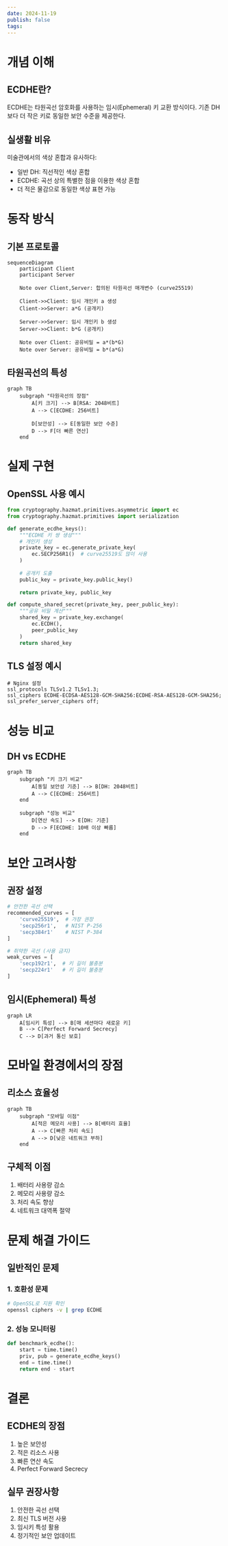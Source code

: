 ```yaml
---
date: 2024-11-19
publish: false
tags:
---
```

# 개념 이해

## ECDHE란?
ECDHE는 타원곡선 암호화를 사용하는 임시(Ephemeral) 키 교환 방식이다. 기존 DH보다 더 작은 키로 동일한 보안 수준을 제공한다.

## 실생활 비유
미술관에서의 색상 혼합과 유사하다:
- 일반 DH: 직선적인 색상 혼합
- ECDHE: 곡선 상의 특별한 점을 이용한 색상 혼합
- 더 적은 물감으로 동일한 색상 표현 가능

# 동작 방식

## 기본 프로토콜
```mermaid
sequenceDiagram
    participant Client
    participant Server
    
    Note over Client,Server: 합의된 타원곡선 매개변수 (curve25519)
    
    Client->>Client: 임시 개인키 a 생성
    Client->>Server: a*G (공개키)
    
    Server->>Server: 임시 개인키 b 생성
    Server->>Client: b*G (공개키)
    
    Note over Client: 공유비밀 = a*(b*G)
    Note over Server: 공유비밀 = b*(a*G)
```

## 타원곡선의 특성
```mermaid
graph TB
    subgraph "타원곡선의 장점"
        A[키 크기] --> B[RSA: 2048비트]
        A --> C[ECDHE: 256비트]
        
        D[보안성] --> E[동일한 보안 수준]
        D --> F[더 빠른 연산]
    end
```

# 실제 구현

## OpenSSL 사용 예시
```python
from cryptography.hazmat.primitives.asymmetric import ec
from cryptography.hazmat.primitives import serialization

def generate_ecdhe_keys():
    """ECDHE 키 쌍 생성"""
    # 개인키 생성
    private_key = ec.generate_private_key(
        ec.SECP256R1()  # curve25519도 많이 사용
    )
    
    # 공개키 도출
    public_key = private_key.public_key()
    
    return private_key, public_key

def compute_shared_secret(private_key, peer_public_key):
    """공유 비밀 계산"""
    shared_key = private_key.exchange(
        ec.ECDH(),
        peer_public_key
    )
    return shared_key
```

## TLS 설정 예시
```nginx
# Nginx 설정
ssl_protocols TLSv1.2 TLSv1.3;
ssl_ciphers ECDHE-ECDSA-AES128-GCM-SHA256:ECDHE-RSA-AES128-GCM-SHA256;
ssl_prefer_server_ciphers off;
```

# 성능 비교

## DH vs ECDHE
```mermaid
graph TB
    subgraph "키 크기 비교"
        A[동일 보안성 기준] --> B[DH: 2048비트]
        A --> C[ECDHE: 256비트]
    end
    
    subgraph "성능 비교"
        D[연산 속도] --> E[DH: 기준]
        D --> F[ECDHE: 10배 이상 빠름]
    end
```

# 보안 고려사항

## 권장 설정
```python
# 안전한 곡선 선택
recommended_curves = [
    'curve25519',  # 가장 권장
    'secp256r1',   # NIST P-256
    'secp384r1'    # NIST P-384
]

# 취약한 곡선 (사용 금지)
weak_curves = [
    'secp192r1',  # 키 길이 불충분
    'secp224r1'   # 키 길이 불충분
]
```

## 임시(Ephemeral) 특성
```mermaid
graph LR
    A[임시키 특성] --> B[매 세션마다 새로운 키]
    B --> C[Perfect Forward Secrecy]
    C --> D[과거 통신 보호]
```

# 모바일 환경에서의 장점

## 리소스 효율성
```mermaid
graph TB
    subgraph "모바일 이점"
        A[적은 메모리 사용] --> B[배터리 효율]
        A --> C[빠른 처리 속도]
        A --> D[낮은 네트워크 부하]
    end
```

## 구체적 이점
1. 배터리 사용량 감소
2. 메모리 사용량 감소
3. 처리 속도 향상
4. 네트워크 대역폭 절약

# 문제 해결 가이드

## 일반적인 문제

### 1. 호환성 문제
```bash
# OpenSSL로 지원 확인
openssl ciphers -v | grep ECDHE
```

### 2. 성능 모니터링
```python
def benchmark_ecdhe():
    start = time.time()
    priv, pub = generate_ecdhe_keys()
    end = time.time()
    return end - start
```

# 결론

## ECDHE의 장점
1. 높은 보안성
2. 적은 리소스 사용
3. 빠른 연산 속도
4. Perfect Forward Secrecy

## 실무 권장사항
1. 안전한 곡선 선택
2. 최신 TLS 버전 사용
3. 임시키 특성 활용
4. 정기적인 보안 업데이트